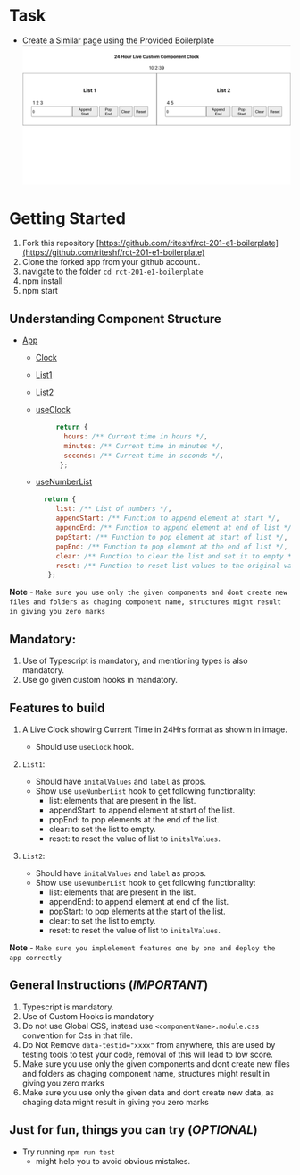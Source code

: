 # Task

- Create a Similar page using the Provided Boilerplate
  ![](./src/assets/rct-201-e1.png)

# Getting Started

1. Fork this repository [https://github.com/riteshf/rct-201-e1-boilerplate](https://github.com/riteshf/rct-201-e1-boilerplate)
2. Clone the forked app from your github account..
3. navigate to the folder `cd rct-201-e1-boilerplate`
4. npm install
5. npm start

## Understanding Component Structure

- [App](./src/App.js)

  - [Clock](./src/components/Clock.tsx)
  - [List1](./src/components/List1.tsx)
  - [List2](./src/components/List2.tsx)
  - [useClock](./src/hooks/useClock.tsx)

    ```js
         return {
           hours: /** Current time in hours */,
           minutes: /** Current time in minutes */,
           seconds: /** Current time in seconds */,
          };
    ```

  - [useNumberList](./src/hooks/useNumberList.tsx)
    ```js
      return {
         list: /** List of numbers */,
         appendStart: /** Function to append element at start */,
         appendEnd: /** Function to append element at end of list */,
         popStart: /** Function to pop element at start of list */,
         popEnd: /** Function to pop element at the end of list */,
         clear: /** Function to clear the list and set it to empty */,
         reset: /** Function to reset list values to the original values */
       };
    ```

**Note** - `Make sure you use only the given components and dont create new files and folders as chaging component name, structures might result in giving you zero marks`

## Mandatory:

1. Use of Typescript is mandatory, and mentioning types is also mandatory.
2. Use go given custom hooks in mandatory.

## Features to build

1. A Live Clock showing Current Time in 24Hrs format as showm in image.

   - Should use `useClock` hook.

2. `List1`:
   - Should have `initalValues` and `label` as props.
   - Show use `useNumberList` hook to get following functionality:
     - list: elements that are present in the list.
     - appendStart: to append element at start of the list.
     - popEnd: to pop elements at the end of the list.
     - clear: to set the list to empty.
     - reset: to reset the value of list to `initalValues`.
3. `List2`:
   - Should have `initalValues` and `label` as props.
   - Show use `useNumberList` hook to get following functionality:
     - list: elements that are present in the list.
     - appendEnd: to append element at end of the list.
     - popStart: to pop elements at the start of the list.
     - clear: to set the list to empty.
     - reset: to reset the value of list to `initalValues`.

**Note** - `Make sure you implelement features one by one and deploy the app correctly`

## General Instructions (**_IMPORTANT_**)

1. Typescript is mandatory.
2. Use of Custom Hooks is mandatory
3. Do not use Global CSS, instead use `<componentName>.module.css` convention for Css in that file.
4. Do Not Remove `data-testid="xxxx"` from anywhere, this are used by testing tools to test your code, removal of this will lead to low score.
5. Make sure you use only the given components and dont create new files and folders as chaging component name, structures might result in giving you zero marks
6. Make sure you use only the given data and dont create new data, as chaging data might result in giving you zero marks


## Just for fun, things you can try (**_OPTIONAL_**)
- Try running `npm run test`
  - might help you to avoid obvious mistakes.